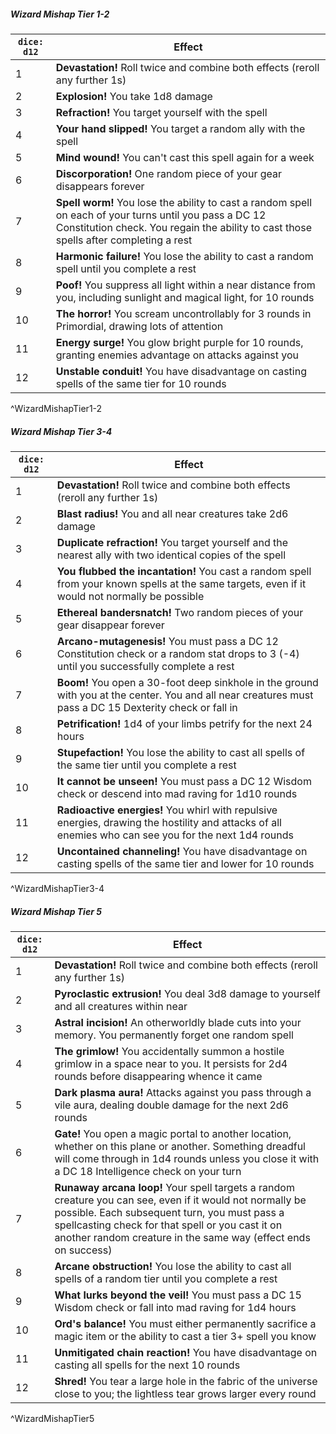 ##### **Wizard Mishap Tier 1-2**
| `dice: d12` | Effect                                                                                                                                                                                           |
| ----------- | ------------------------------------------------------------------------------------------------------------------------------------------------------------------------------------------------ |
| 1           | **Devastation!** Roll twice and combine both effects (reroll any further 1s)                                                                                                                     |
| 2           | **Explosion!** You take 1d8 damage                                                                                                                                                               |
| 3           | **Refraction!** You target yourself with the spell                                                                                                                                               |
| 4           | **Your hand slipped!** You target a random ally with the spell                                                                                                                                   |
| 5           | **Mind wound!** You can't cast this spell again for a week                                                                                                                                       |
| 6           | **Discorporation!** One random piece of your gear disappears forever                                                                                                                             |
| 7           | **Spell worm!** You lose the ability to cast a random spell on each of your turns until you pass a DC 12 Constitution check. You regain the ability to cast those spells after completing a rest |
| 8           | **Harmonic failure!** You lose the ability to cast a random spell until you complete a rest                                                                                                      |
| 9           | **Poof!** You suppress all light within a near distance from you, including sunlight and magical light, for 10 rounds                                                                            |
| 10          | **The horror!** You scream uncontrollably for 3 rounds in Primordial, drawing lots of attention                                                                                                  |
| 11          | **Energy surge!** You glow bright purple for 10 rounds, granting enemies advantage on attacks against you                                                                                        |
| 12          | **Unstable conduit!** You have disadvantage on casting spells of the same tier for 10 rounds                                                                                                     |
^WizardMishapTier1-2
##### **Wizard Mishap Tier 3-4**
| `dice: d12` | Effect                                                                                                                                                   |
| ----------- | -------------------------------------------------------------------------------------------------------------------------------------------------------- |
| 1           | **Devastation!** Roll twice and combine both effects (reroll any further 1s)                                                                             |
| 2           | **Blast radius!** You and all near creatures take 2d6 damage                                                                                             |
| 3           | **Duplicate refraction!** You target yourself and the nearest ally with two identical copies of the spell                                                |
| 4           | **You flubbed the incantation!** You cast a random spell from your known spells at the same targets, even if it would not normally be possible           |
| 5           | **Ethereal bandersnatch!** Two random pieces of your gear disappear forever                                                                              |
| 6           | **Arcano-mutagenesis!** You must pass a DC 12 Constitution check or a random stat drops to 3 (-4) until you successfully complete a rest                 |
| 7           | **Boom!** You open a 30-foot deep sinkhole in the ground with you at the center. You and all near creatures must pass a DC 15 Dexterity check or fall in |
| 8           | **Petrification!** 1d4 of your limbs petrify for the next 24 hours                                                                                       |
| 9           | **Stupefaction!** You lose the ability to cast all spells of the same tier until you complete a rest                                                     |
| 10          | **It cannot be unseen!** You must pass a DC 12 Wisdom check or descend into mad raving for 1d10 rounds                                                   |
| 11          | **Radioactive energies!** You whirl with repulsive energies, drawing the hostility and attacks of all enemies who can see you for the next 1d4 rounds    |
| 12          | **Uncontained channeling!** You have disadvantage on casting spells of the same tier and lower for 10 rounds                                             |
^WizardMishapTier3-4
##### **Wizard Mishap Tier 5**
| `dice: d12` | Effect                                                                                                                                                                                                                                                                           |
| ----------- | -------------------------------------------------------------------------------------------------------------------------------------------------------------------------------------------------------------------------------------------------------------------------------- |
| 1           | **Devastation!** Roll twice and combine both effects (reroll any further 1s)                                                                                                                                                                                                     |
| 2           | **Pyroclastic extrusion!** You deal 3d8 damage to yourself and all creatures within near                                                                                                                                                                                         |
| 3           | **Astral incision!** An otherworldly blade cuts into your memory. You permanently forget one random spell                                                                                                                                                                        |
| 4           | **The grimlow!** You accidentally summon a hostile grimlow in a space near to you. It persists for 2d4 rounds before disappearing whence it came                                                                                                                                 |
| 5           | **Dark plasma aura!** Attacks against you pass through a vile aura, dealing double damage for the next 2d6 rounds                                                                                                                                                                |
| 6           | **Gate!** You open a magic portal to another location, whether on this plane or another. Something dreadful will come through in 1d4 rounds unless you close it with a DC 18 Intelligence check on your turn                                                                     |
| 7           | **Runaway arcana loop!** Your spell targets a random creature you can see, even if it would not normally be possible. Each subsequent turn, you must pass a spellcasting check for that spell or you cast it on another random creature in the same way (effect ends on success) |
| 8           | **Arcane obstruction!** You lose the ability to cast all spells of a random tier until you complete a rest                                                                                                                                                                       |
| 9           | **What lurks beyond the veil!** You must pass a DC 15 Wisdom check or fall into mad raving for 1d4 hours                                                                                                                                                                         |
| 10          | **Ord's balance!** You must either permanently sacrifice a magic item or the ability to cast a tier 3+ spell you know                                                                                                                                                            |
| 11          | **Unmitigated chain reaction!** You have disadvantage on casting all spells for the next 10 rounds                                                                                                                                                                               |
| 12          | **Shred!** You tear a large hole in the fabric of the universe close to you; the lightless tear grows larger every round                                                                                                                                                         |
^WizardMishapTier5